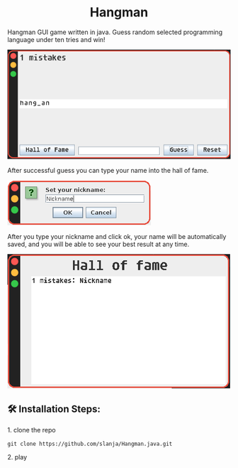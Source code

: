 <h1 align="center" id="title">Hangman</h1>

<p id="description">Hangman GUI game written in java. Guess random selected programming language under ten tries and win!</p>
<img src="screenshots/screenshot_0.png">


<p id="description">After successful guess you can type your name into the hall of fame.</p>
<img src="screenshots/screenshot_1.png">


<p id="description">After you type your nickname and click ok, your name will be automatically saved, and you will be able to see your best result at any time.</p>
<img src="screenshots/screenshot_2.png">



<h2>🛠️ Installation Steps:</h2>

<p>1. clone the repo</p>

```
git clone https://github.com/slanja/Hangman.java.git
```

<p>2. play</p>